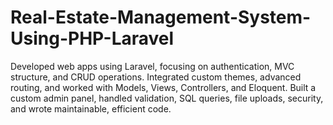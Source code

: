 # Real-Estate-Management-System-Using-PHP-Laravel
Developed web apps using Laravel, focusing on authentication, MVC structure, and CRUD operations. Integrated custom themes, advanced routing, and worked with Models, Views, Controllers, and Eloquent. Built a custom admin panel, handled validation, SQL queries, file uploads, security, and wrote maintainable, efficient code.
